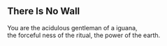 There Is No Wall
----------------
You are the acidulous gentleman of a iguana,  
the forceful ness of the ritual, the power of the earth.  
